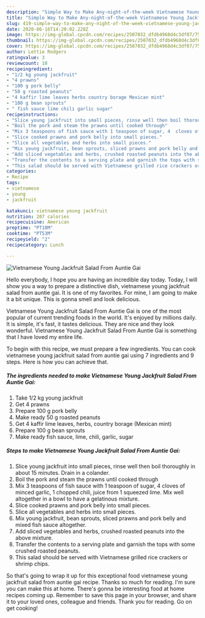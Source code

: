 ```yaml
---
description: "Simple Way to Make Any-night-of-the-week Vietnamese Young Jackfruit Salad From Auntie Gai"
title: "Simple Way to Make Any-night-of-the-week Vietnamese Young Jackfruit Salad From Auntie Gai"
slug: 419-simple-way-to-make-any-night-of-the-week-vietnamese-young-jackfruit-salad-from-auntie-gai
date: 2020-06-16T14:20:02.228Z
image: https://img-global.cpcdn.com/recipes/2507032_dfdb4968d4c3df07/751x532cq70/vietnamese-young-jackfruit-salad-from-auntie-gai-recipe-main-photo.jpg
thumbnail: https://img-global.cpcdn.com/recipes/2507032_dfdb4968d4c3df07/751x532cq70/vietnamese-young-jackfruit-salad-from-auntie-gai-recipe-main-photo.jpg
cover: https://img-global.cpcdn.com/recipes/2507032_dfdb4968d4c3df07/751x532cq70/vietnamese-young-jackfruit-salad-from-auntie-gai-recipe-main-photo.jpg
author: Lettie Rodgers
ratingvalue: 3
reviewcount: 10
recipeingredient:
- "1/2 kg young jackfruit"
- "4 prawns"
- "100 g pork belly"
- "50 g roasted peanuts"
- "4 kaffir lime leaves herbs country borage Mexican mint"
- "100 g bean sprouts"
- " fish sauce lime chili garlic sugar"
recipeinstructions:
- "Slice young jackfruit into small pieces, rinse well then boil thoroughly in about 15 minutes. Drain in a colander."
- "Boil the pork and steam the prawns until cooked through"
- "Mix 3 teaspoons of fish sauce with 1 teaspoon of sugar, 4  cloves of minced garlic, 1 chopped chili, juice from 1 squeezed lime. Mix well altogether in a bowl to have a gelatinous mixture."
- "Slice cooked prawns and pork belly into small pieces."
- "Slice all vegetables and herbs into small pieces."
- "Mix young jackfruit, bean sprouts, sliced prawns and pork belly and mixed fish sauce altogether."
- "Add sliced vegetables and herbs, crushed roasted peanuts into the above mixture."
- "Transfer the contents to a serving plate and garnish the tops with some crushed roasted peanuts."
- "This salad should be served with Vietnamese grilled rice crackers or shrimp chips."
categories:
- Recipe
tags:
- vietnamese
- young
- jackfruit

katakunci: vietnamese young jackfruit 
nutrition: 207 calories
recipecuisine: American
preptime: "PT10M"
cooktime: "PT53M"
recipeyield: "2"
recipecategory: Lunch

---
```



![Vietnamese Young Jackfruit Salad From Auntie Gai](https://img-global.cpcdn.com/recipes/2507032_dfdb4968d4c3df07/751x532cq70/vietnamese-young-jackfruit-salad-from-auntie-gai-recipe-main-photo.jpg)

Hello everybody, I hope you are having an incredible day today. Today, I will show you a way to prepare a distinctive dish, vietnamese young jackfruit salad from auntie gai. It is one of my favorites. For mine, I am going to make it a bit unique. This is gonna smell and look delicious.

Vietnamese Young Jackfruit Salad From Auntie Gai is one of the most popular of current trending foods in the world. It's enjoyed by millions daily. It is simple, it's fast, it tastes delicious. They are nice and they look wonderful. Vietnamese Young Jackfruit Salad From Auntie Gai is something that I have loved my entire life.




To begin with this recipe, we must prepare a few ingredients. You can cook vietnamese young jackfruit salad from auntie gai using 7 ingredients and 9 steps. Here is how you can achieve that.

<!--inarticleads1-->

##### The ingredients needed to make Vietnamese Young Jackfruit Salad From Auntie Gai:

1. Take 1/2 kg young jackfruit
1. Get 4 prawns
1. Prepare 100 g pork belly
1. Make ready 50 g roasted peanuts
1. Get 4 kaffir lime leaves, herbs, country borage (Mexican mint)
1. Prepare 100 g bean sprouts
1. Make ready  fish sauce, lime, chili, garlic, sugar




<!--inarticleads2-->

##### Steps to make Vietnamese Young Jackfruit Salad From Auntie Gai:

1. Slice young jackfruit into small pieces, rinse well then boil thoroughly in about 15 minutes. Drain in a colander.
1. Boil the pork and steam the prawns until cooked through
1. Mix 3 teaspoons of fish sauce with 1 teaspoon of sugar, 4  cloves of minced garlic, 1 chopped chili, juice from 1 squeezed lime. Mix well altogether in a bowl to have a gelatinous mixture.
1. Slice cooked prawns and pork belly into small pieces.
1. Slice all vegetables and herbs into small pieces.
1. Mix young jackfruit, bean sprouts, sliced prawns and pork belly and mixed fish sauce altogether.
1. Add sliced vegetables and herbs, crushed roasted peanuts into the above mixture.
1. Transfer the contents to a serving plate and garnish the tops with some crushed roasted peanuts.
1. This salad should be served with Vietnamese grilled rice crackers or shrimp chips.




So that's going to wrap it up for this exceptional food vietnamese young jackfruit salad from auntie gai recipe. Thanks so much for reading. I'm sure you can make this at home. There's gonna be interesting food at home recipes coming up. Remember to save this page in your browser, and share it to your loved ones, colleague and friends. Thank you for reading. Go on get cooking!

